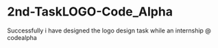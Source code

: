 # 2nd-TaskLOGO-Code_Alpha
Successfully i have designed the logo design task while an internship @ codealpha
